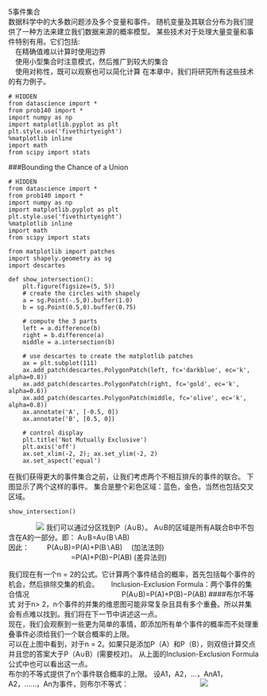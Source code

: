 5事件集合  
数据科学中的大多数问题涉及多个变量和事件。 随机变量及其联合分布为我们提供了一种方法来建立我们数据来源的概率模型。 某些技术对于处理大量变量和事件特别有用。它们包括:  
　在精确值难以计算时使用边界  
　使用小型集合时注意模式，然后推广到较大的集合  
　使用对称性，既可以观察也可以简化计算 
在本章中，我们将研究所有这些技术的有力例子。　　

```
# HIDDEN
from datascience import *
from prob140 import *
import numpy as np
import matplotlib.pyplot as plt
plt.style.use('fivethirtyeight')
%matplotlib inline
import math
from scipy import stats
```
###Bounding the Chance of a Union
```
# HIDDEN
from datascience import *
from prob140 import *
import numpy as np
import matplotlib.pyplot as plt
plt.style.use('fivethirtyeight')
%matplotlib inline
import math
from scipy import stats

from matplotlib import patches
import shapely.geometry as sg
import descartes

def show_intersection():
    plt.figure(figsize=(5, 5))
    # create the circles with shapely
    a = sg.Point(-.5,0).buffer(1.0)
    b = sg.Point(0.5,0).buffer(0.75)

    # compute the 3 parts
    left = a.difference(b)
    right = b.difference(a)
    middle = a.intersection(b)

    # use descartes to create the matplotlib patches
    ax = plt.subplot(111)
    ax.add_patch(descartes.PolygonPatch(left, fc='darkblue', ec='k', alpha=0.8))
    ax.add_patch(descartes.PolygonPatch(right, fc='gold', ec='k', alpha=0.6))
    ax.add_patch(descartes.PolygonPatch(middle, fc='olive', ec='k', alpha=0.8))
    ax.annotate('A', [-0.5, 0])
    ax.annotate('B', [0.5, 0])

    # control display
    plt.title('Not Mutually Exclusive')
    plt.axis('off')
    ax.set_xlim(-2, 2); ax.set_ylim(-2, 2)
    ax.set_aspect('equal')
```
在我们获得更大的事件集合之前，让我们考虑两个不相互排斥的事件的联合。 下图显示了两个这样的事件。 集合是整个彩色区域：蓝色，金色，当然也包括交叉区域。  
```
show_intersection()
```
　　　　![](https://i.imgur.com/0wAqh2R.png)
我们可以通过分区找到P（A∪B）。 A∪B的区域是所有A联合B中不包含在A的一部分。即： A∪B=A∪(B∖AB)  
因此：  　 　P(A∪B)=P(A)+P(B∖AB)     　(加法法则)  
　　　　　　　　　=P(A)+P(B)−P(AB)   (差异法则)　　

我们现在有一个n = 2的公式。它计算两个事件结合的概率，首先包括每个事件的机会，然后排除交集的机会。　　
Inclusion-Exclusion Formula：两个事件的集合情况
　　　　　　　　　　　　　P(A∪B)=P(A)+P(B)−P(AB)
####布尔不等式
对于n> 2，n个事件的并集的维恩图可能非常复杂且具有多个重叠。所以并集会有点难以找到。我们将在下一节中讲述这一点。  
现在，我们会观察到一些更为简单的事情，即添加所有单个事件的概率而不处理重叠事件必须给我们一个联合概率的上限。  
可以在上图中看到，对于n = 2。如果只是添加P（A）和P（B），则双倍计算交点并且您的答案大于P（A∪B）(需要校对)。 从上面的Inclusion-Exclusion Formula公式中也可以看出这一点。  
布尔的不等式提供了n个事件联合概率的上限。 设A1，A2，...，AnA1，A2，......，An为事件，则布尔不等式： 
　　　　　　　　　　![](https://i.imgur.com/d81Z2c0.png)　

